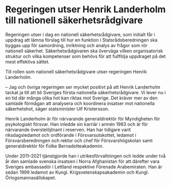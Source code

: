 # Regeringen utser Henrik Landerholm till nationell säkerhetsrådgivare

Regeringen utser i dag en nationell säkerhetsrådgivare, som initialt får i uppdrag att lämna förslag till hur en funktion i Statsrådsberedningen ska byggas upp för samordning, inriktning och analys av frågor som rör nationell säkerhet. Säkerhetsrådgivaren ska överväga vilken organisatorisk struktur och vilka kompetenser som behövs för att fullfölja uppdraget på det mest effektiva sättet.

Till rollen som nationell säkerhetsrådgivare utser regeringen Henrik Landerholm.

– Jag och övriga regeringen ser mycket positivt på att Henrik Landerholm tackat ja till att bli Sveriges första nationella säkerhetsrådgivare. Vi lever nu i en tid där många olika hot kan riktas mot Sverige. Det kräver mer av den samlade förmågan att analysera och koordinera insatser mot nationella säkerhetshot, säger statsminister Ulf Kristersson.

Henrik Landerholm är för närvarande generaldirektör för Myndigheten för psykologiskt försvar. Han inledde sin karriär i armén 1983 och är för närvarande överstelöjtnant i reserven. Han har tidigare varit riksdagsledamot och ordförande i Försvarsutskottet, ledamot i Försvarsberedningen och rektor och chef för Försvarshögskolan samt generaldirektör för Folke Bernadotteakademin.

Under 2011–2021 tjänstgjorde han i utrikesförvaltningen och ledde under två år den samlade svenska insatsen i Norra Afghanistan för att därefter vara Sveriges ambassadör i Lettland respektive Förenade Arabemiraten. Han är sedan 1999 ledamot av Kungl. Krigsvetenskapsakademin och Kungl. Örlogsmannasällskapet.
